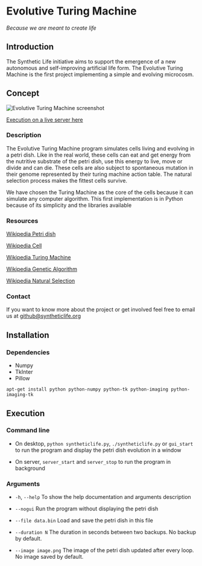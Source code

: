 # Evolutive Turing Machine

_Because we are meant to create life_

## Introduction

The Synthetic Life initiative aims to support the emergence of a new autonomous and self-improving artificial life form. The Evolutive Turing Machine is the first project implementing a simple and evolving microcosm.

## Concept

![Evolutive Turing Machine screenshot](http://syntheticlife.org/img/screenshot1.png)

[Execution on a live server  here](http://pd.syntheticlife.org)

### Description

The Evolutive Turing Machine program simulates cells living and evolving in a petri dish. Like in the real world, these cells can eat and get energy from the nutritive substrate of the petri dish, use this energy to live, move or divide and can die. These cells are also subject to spontaneous mutation in their genome represented by their turing machine action table. The natural selection process makes the fittest cells survive.

We have chosen the Turing Machine as the core of the cells because it can simulate any computer algorithm. This first implementation is in Python because of its simplicity and the libraries available

### Resources

[Wikipedia Petri dish](http://en.wikipedia.org/wiki/Petri_dish)

[Wikipedia Cell](http://en.wikipedia.org/wiki/Cell_%28biology%29)

[Wikipedia Turing Machine](http://en.wikipedia.org/wiki/Turing_machine)

[Wikipedia Genetic Algorithm](http://en.wikipedia.org/wiki/Genetic_algorithm)

[Wikipedia Natural Selection](https://en.wikipedia.org/wiki/Natural_selection)

### Contact

If you want to know more about the project or get involved feel free to email us at [github@syntheticlife.org](mailto:github@syntheticlife.org)

## Installation

### Dependencies

* Numpy
* TkInter
* Pillow

`apt-get install python python-numpy python-tk python-imaging python-imaging-tk`

## Execution

### Command line

* On desktop, `python syntheticlife.py`, `./syntheticlife.py` or `gui_start` to run the program and display the petri dish evolution in a window

* On server, `server_start` and `server_stop` to run the program in background

### Arguments

* `-h`, `--help` To show the help documentation and arguments description

* `--nogui` Run the program without displaying the petri dish

* `--file data.bin` Load and save the petri dish in this file

* `--duration N` The duration in seconds between two backups. No backup by default.

* `--image image.png` The image of the petri dish updated after every loop. No image saved by default.
